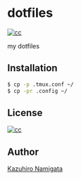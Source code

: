 # dotfiles
[![cc][cc_image]][cc_url]

my dotfiles

## Installation

```bash
$ cp -p .tmux.conf ~/
$ cp -pr .config ~/
```

## License

[![cc][cc_image]][cc_url]

## Author

[Kazuhiro Namigata](mailto:kazurri@gmail.com)

[cc_image]: https://img.shields.io/badge/License-CC%20BY%204.0-lightgrey.svg?style=flat-square
[cc_url]: http://creativecommons.org/licenses/by/4.0/

